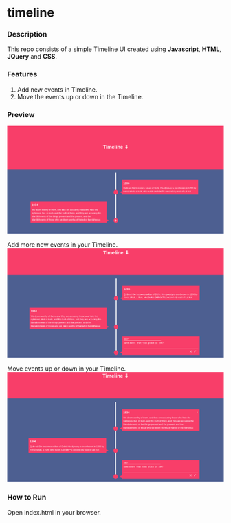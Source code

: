 # timeline
### Description
This repo consists of a simple Timeline UI created using **Javascript**, **HTML**, **JQuery** and **CSS**.

### Features
1. Add new events in Timeline.
2. Move the events up or down in the Timeline.



### Preview

![Project Look](look1.png)

Add more new events in your Timeline.
![Project Look](look2.png)

Move events up or down in your Timeline.
![Project Look](look3.png)


### How to Run
Open index.html in your browser.
